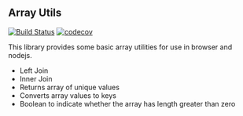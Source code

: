 ## Array Utils

[![Build Status](https://travis-ci.org/phillyfan1138/array-utils.svg?branch=master)](https://travis-ci.org/phillyfan1138/array-utils)
[![codecov](https://codecov.io/gh/phillyfan1138/array-utils/branch/master/graph/badge.svg)](https://codecov.io/gh/phillyfan1138/array-utils)


This library provides some basic array utilities for use in browser and nodejs.  

* Left Join
* Inner Join
* Returns array of unique values
* Converts array values to keys
* Boolean to indicate whether the array has length greater than zero